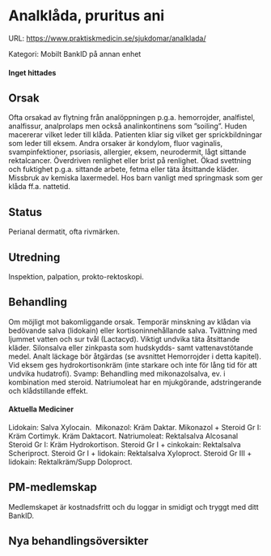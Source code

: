 # Analklåda, pruritus ani

URL: https://www.praktiskmedicin.se/sjukdomar/analklada/



Kategori: Mobilt BankID på annan enhet

#### Inget hittades

## Orsak

Ofta orsakad av flytning från analöppningen p.g.a. hemorrojder, analfistel, analfissur, analprolaps men också analinkontinens som ”soiling”. Huden macererar vilket leder till klåda. Patienten kliar sig vilket ger sprickbildningar som leder till eksem. Andra orsaker är kondylom, fluor vaginalis, svampinfektioner, psoriasis, allergier, eksem, neurodermit, lågt sittande rektalcancer. Överdriven renlighet eller brist på renlighet. Ökad svettning och fuktighet p.g.a. sittande arbete, fetma eller täta åtsittande kläder. Missbruk av kemiska laxermedel. Hos barn vanligt med springmask som ger klåda ff.a. nattetid.

## Status

Perianal dermatit, ofta rivmärken.

## Utredning

Inspektion, palpation, prokto-rektoskopi.

## Behandling

Om möjligt mot bakomliggande orsak. Temporär minskning av klådan via bedövande salva (lidokain) eller kortisoninnehållande salva. Tvättning med ljummet vatten och sur tvål (Lactacyd). Viktigt undvika täta åtsittande kläder. Silonsalva eller zinkpasta som hudskydds- samt vattenavstötande medel. Analt läckage bör åtgärdas (se avsnittet Hemorrojder i detta kapitel). Vid eksem ges hydrokortisonkräm (inte starkare och inte för lång tid för att undvika hudatrofi). Svamp: Behandling med mikonazolsalva, ev. i kombination med steroid.
Natriumoleat har en mjukgörande, adstringerande och klådstillande effekt.

#### Aktuella Mediciner

Lidokain: Salva Xylocain. 
Mikonazol: Kräm Daktar.
Mikonazol + Steroid Gr I: Kräm Cortimyk. Kräm Daktacort.
Natriumoleat: Rektalsalva Alcosanal
Steroid Gr I: Kräm Hydrokortison.
Steroid Gr I + cinkokain: Rektalsalva Scheriproct.
Steroid Gr I + lidokain: Rektalsalva Xyloproct.
Steroid Gr III + lidokain: Rektalkräm/Supp Doloproct.

## PM-medlemskap

Medlemskapet är kostnadsfritt och du loggar in smidigt och tryggt med ditt BankID.

## Nya behandlingsöversikter

